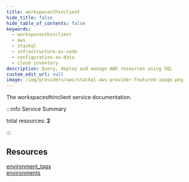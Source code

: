 ```yaml
---
title: workspacesthinclient
hide_title: false
hide_table_of_contents: false
keywords:
  - workspacesthinclient
  - aws
  - stackql
  - infrastructure-as-code
  - configuration-as-data
  - cloud inventory
description: Query, deploy and manage AWS resources using SQL
custom_edit_url: null
image: /img/providers/aws/stackql-aws-provider-featured-image.png
---
```


The workspacesthinclient service documentation.

:::info Service Summary

<div class="row">
<div class="providerDocColumn">
<span>total resources:&nbsp;<b>2</b></span><br />
</div>
</div>

:::

## Resources
<div class="row">
<div class="providerDocColumn">
<a href="/providers/aws/workspacesthinclient/environment_tags/">environment_tags</a>
</div>
<div class="providerDocColumn">
<a href="/providers/aws/workspacesthinclient/environments/">environments</a>
</div>
</div>